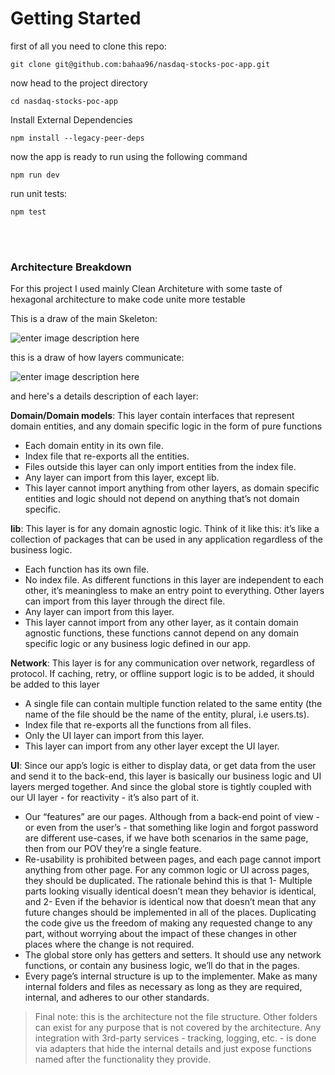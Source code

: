 # Getting Started

first of all you need to clone this repo:

    git clone git@github.com:bahaa96/nasdaq-stocks-poc-app.git

now head to the project directory

    cd nasdaq-stocks-poc-app

Install External Dependencies

    npm install --legacy-peer-deps

now the app is ready to run using the following command

    npm run dev

run unit tests:

    npm test


</br>
</br>

### Architecture Breakdown

For this project I used mainly Clean Architeture with some taste of hexagonal architecture to make code unite more testable

This is a draw of the main Skeleton:

![enter image description here](https://i.ibb.co/R6vWP1p/Screenshot-2024-07-28-at-11-43-03-AM.png)

this is a draw of how layers communicate:

![enter image description here](https://i.ibb.co/zrqw4N8/Screenshot-2024-07-28-at-11-44-29-AM.png)

and here's a details description of each layer:

**Domain/Domain models**: This layer contain interfaces that represent domain entities, and any domain specific logic in the form of pure functions

- Each domain entity in its own file.
- Index file that re-exports all the entities.
- Files outside this layer can only import entities from the index file.
- Any layer can import from this layer, except lib.
- This layer cannot import anything from other layers, as domain specific entities and logic should not depend on anything that’s not domain specific.

**lib**: This layer is for any domain agnostic logic. Think of it like this: it’s like a collection of packages that can be used in any application regardless of the business logic.

- Each function has its own file.
- No index file. As different functions in this layer are independent to each other, it’s meaningless to make an entry point to everything. Other layers can import from this layer through the direct file.
- Any layer can import from this layer.
- This layer cannot import from any other layer, as it contain domain agnostic functions, these functions cannot depend on any domain specific logic or any business logic defined in our app.

**Network**: This layer is for any communication over network, regardless of protocol. If caching, retry, or offline support logic is to be added, it should be added to this layer

- A single file can contain multiple function related to the same entity (the name of the file should be the name of the entity, plural, i.e users.ts).
- Index file that re-exports all the functions from all files.
- Only the UI layer can import from this layer.
- This layer can import from any other layer except the UI layer.

**UI**: Since our app’s logic is either to display data, or get data from the user and send it to the back-end, this layer is basically our business logic and UI layers merged together. And since the global store is tightly coupled with our UI layer - for reactivity - it’s also part of it.

- Our “features” are our pages. Although from a back-end point of view - or even from the user’s - that something like login and forgot password are different use-cases, if we have both scenarios in the same page, then from our POV they’re a single feature.
- Re-usability is prohibited between pages, and each page cannot import anything from other page. For any common logic or UI across pages, they should be duplicated. The rationale behind this is that 1- Multiple parts looking visually identical doesn’t mean they behavior is identical, and 2- Even if the behavior is identical now that doesn’t mean that any future changes should be implemented in all of the places. Duplicating the code give us the freedom of making any requested change to any part, without worrying about the impact of these changes in other places where the change is not required.
- The global store only has getters and setters. It should use any network functions, or contain any business logic, we’ll do that in the pages.
- Every page’s internal structure is up to the implementer. Make as many internal folders and files as necessary as long as they are required, internal, and adheres to our other standards.

> Final note: this is the architecture not the file structure. Other folders can exist for any purpose that is not covered by the architecture. Any integration with 3rd-party services - tracking, logging, etc. - is done via adapters that hide the internal details and just expose functions named after the functionality they provide.
